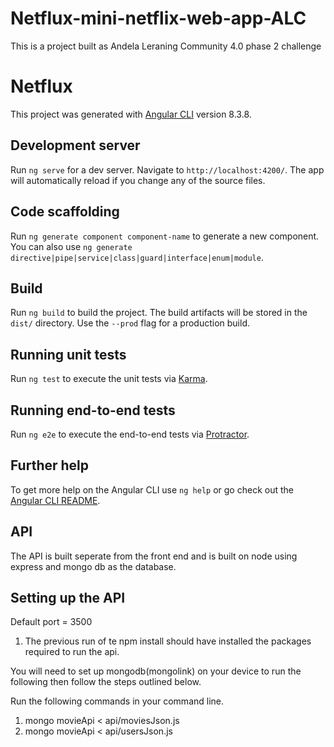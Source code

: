 # Netflux-mini-netflix-web-app-ALC
This is a project built as  Andela Leraning Community 4.0 phase 2 challenge

# Netflux

This project was generated with [Angular CLI](https://github.com/angular/angular-cli) version 8.3.8.

## Development server

Run `ng serve` for a dev server. Navigate to `http://localhost:4200/`. The app will automatically reload if you change any of the source files.

## Code scaffolding

Run `ng generate component component-name` to generate a new component. You can also use `ng generate directive|pipe|service|class|guard|interface|enum|module`.

## Build

Run `ng build` to build the project. The build artifacts will be stored in the `dist/` directory. Use the `--prod` flag for a production build.

## Running unit tests

Run `ng test` to execute the unit tests via [Karma](https://karma-runner.github.io).

## Running end-to-end tests

Run `ng e2e` to execute the end-to-end tests via [Protractor](http://www.protractortest.org/).

## Further help

To get more help on the Angular CLI use `ng help` or go check out the [Angular CLI README](https://github.com/angular/angular-cli/blob/master/README.md).

## API
The API is built seperate from the front end and is built on node using express and mongo db as the database.
## Setting up the API

Default port = 3500

1) The previous run of te npm install should have installed the packages required to run the api.

You will need to set up mongodb(mongolink) on your device to run the following then follow the steps outlined below.

Run the following commands in your command line.
<!-- TODO -->
1) mongo movieApi < api/moviesJson.js <!-- This will create the movieAPI database and create the movie list within a collection called movies-->
2) mongo movieApi < api/usersJson.js <!-- This will create a collection called users that will store your users-->

